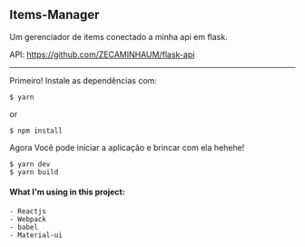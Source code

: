 ## Items-Manager

Um gerenciador de items conectado a minha api em flask.

API: <https://github.com/ZECAMINHAUM/flask-api>

---

Primeiro! Instale as dependências com: 

```console
$ yarn
```
or
```console
$ npm install
```

Agora Você pode iniciar a aplicação e brincar com ela hehehe!

```console
$ yarn dev
$ yarn build
```

#### What I'm using in this project: 

    - Reactjs
    - Webpack
    - babel
    - Material-ui

